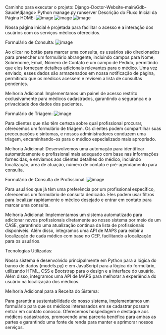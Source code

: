 Caminho para executar o projeto: Django-Doctor-Website-main\Gdb-Saude\django> Python manage.py runserver
Descrição do Fluxo Inicial da Página HOME: ![image](https://github.com/ThiagoRamosRodrigues/Vicio-zero-gdb/assets/112834625/eeb8443b-7061-4057-9652-e3b439f99a35) ![image](https://github.com/ThiagoRamosRodrigues/Vicio-zero-gdb/assets/112834625/5bbc1137-e807-4d43-ad7b-769dc69b72cf)
![image](https://github.com/ThiagoRamosRodrigues/Vicio-zero-gdb/assets/112834625/ba38a973-e247-4276-a89d-ef20d95a1ad2)



Nossa página inicial é projetada para facilitar o acesso e a interação dos usuários com os serviços médicos oferecidos.

Formulário de Consulta: ![image](https://github.com/ThiagoRamosRodrigues/Vicio-zero-gdb/assets/112834625/ed426598-be84-465f-b4f6-a22ba23642a9)


Ao clicar no botão para marcar uma consulta, os usuários são direcionados para preencher um formulário abrangente, incluindo campos para Nome, Sobrenome, Email, Número de Contato e um campo de Pedido, permitindo que eles forneçam detalhes adicionais relevantes para o médico. Uma vez enviado, esses dados são armazenados em nossa notificação de página, permitindo que os médicos acessem e revisem a lista de consultas pendentes.

Melhoria Adicional: Implementamos um painel de acesso restrito exclusivamente para médicos cadastrados, garantindo a segurança e a privacidade dos dados dos pacientes.

Formulário de Triagem: ![image](https://github.com/ThiagoRamosRodrigues/Vicio-zero-gdb/assets/112834625/ed3b132d-60e8-4f21-abc2-8fcf5b629b02)


Para clientes que não têm certeza sobre qual profissional procurar, oferecemos um formulário de triagem. Os clientes podem compartilhar suas preocupações e sintomas, e nossos administradores conduzem uma triagem, encaminhando-os para o médico especializado mais apropriado.

Melhoria Adicional: Desenvolvemos uma automação para identificar automaticamente o profissional mais adequado com base nas informações fornecidas, e enviamos aos clientes detalhes do médico, incluindo localização, área de atuação, número de contato e pré-agendamento para consulta.

Formulário de Consulta de Profissional: ![image](https://github.com/ThiagoRamosRodrigues/Vicio-zero-gdb/assets/112834625/bdd80574-aa07-4e51-856b-0e11f7c94584)


Para usuários que já têm uma preferência por um profissional específico, oferecemos um formulário de consulta dedicado. Eles podem usar filtros para localizar rapidamente o médico desejado e entrar em contato para marcar uma consulta.

Melhoria Adicional: Implementamos um sistema automatizado para adicionar novos profissionais diretamente ao nosso sistema por meio de um CASE, garantindo uma atualização contínua da lista de profissionais disponíveis. Além disso, integramos uma API de MAPS para exibir a localização de cada médico com base no CEP, facilitando a localização para os usuários.

Tecnologias Utilizadas:

Nosso sistema é desenvolvido principalmente em Python para a lógica do banco de dados (models.py) e em JavaScript para a lógica do formulário, utilizando HTML, CSS e Bootstrap para o design e a interface do usuário. Além disso, integramos uma API de MAPS para melhorar a experiência do usuário na localização dos médicos.

Melhoria Adicional para a Receita do Sistema:

Para garantir a sustentabilidade do nosso sistema, implementamos um formulário para que os médicos interessados em se cadastrar possam entrar em contato conosco. Oferecemos hospedagem e destaque aos médicos cadastrados, promovendo uma parceria benéfica para ambas as partes e garantindo uma fonte de renda para manter e aprimorar nossos serviços.

